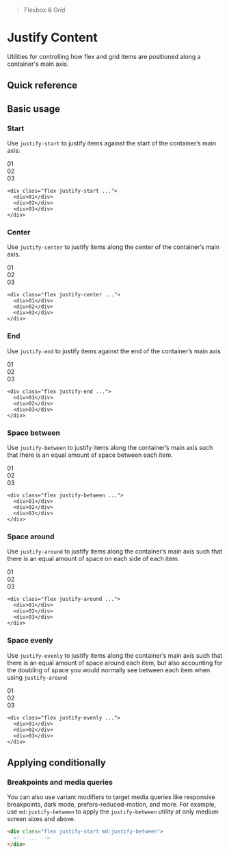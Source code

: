 > Flexbox & Grid

# Justify Content
Utilities for controlling how flex and grid items are positioned along a container's main axis.

## Quick reference

<qr-table />

## Basic usage

### Start
Use `justify-start` to justify items against the start of the container’s main axis:

<example-container>
  <div class="ex-bg--striped ex-bg--fuchsia flex justify-start gap-24 rounded-4">
    <div class="pd-bg-fuchsia-500 ex-box">01</div>
    <div class="pd-bg-fuchsia-500 ex-box">02</div>
    <div class="pd-bg-fuchsia-500 ex-box">03</div>
  </div>
</example-container>

```html{1}
<div class="flex justify-start ...">
  <div>01</div>
  <div>02</div>
  <div>03</div>
</div>
```

### Center
Use `justify-center` to justify items along the center of the container’s main axis.

<example-container>
  <div class="ex-bg--striped ex-bg--blue flex justify-center gap-24 rounded-4">
    <div class="pd-bg-blue-500 ex-box">01</div>
    <div class="pd-bg-blue-500 ex-box">02</div>
    <div class="pd-bg-blue-500 ex-box">03</div>
  </div>
</example-container>

```html{1}
<div class="flex justify-center ...">
  <div>01</div>
  <div>02</div>
  <div>03</div>
</div>
```

### End
Use `justify-end` to justify items against the end of the container’s main axis

<example-container>
  <div class="ex-bg--striped ex-bg--cyan flex justify-end gap-24 rounded-4">
    <div class="pd-bg-cyan-500 ex-box">01</div>
    <div class="pd-bg-cyan-500 ex-box">02</div>
    <div class="pd-bg-cyan-500 ex-box">03</div>
  </div>
</example-container>

```html{1}
<div class="flex justify-end ...">
  <div>01</div>
  <div>02</div>
  <div>03</div>
</div>
```

### Space between
Use `justify-between` to justify items along the container’s main axis such that there is an equal amount of space between each item.

<example-container>
  <div class="ex-bg--striped ex-bg--pink flex justify-between gap-24 rounded-4">
    <div class="pd-bg-pink-500 ex-box">01</div>
    <div class="pd-bg-pink-500 ex-box">02</div>
    <div class="pd-bg-pink-500 ex-box">03</div>
  </div>
</example-container>

```html{1}
<div class="flex justify-between ...">
  <div>01</div>
  <div>02</div>
  <div>03</div>
</div>
```

### Space around
Use `justify-around` to justify items along the container’s main axis such that there is an equal amount of space on each side of each item.

<example-container>
  <div class="ex-bg--striped ex-bg--violet flex justify-around gap-24 rounded-4">
    <div class="pd-bg-violet-500 ex-box">01</div>
    <div class="pd-bg-violet-500 ex-box">02</div>
    <div class="pd-bg-violet-500 ex-box">03</div>
  </div>
</example-container>

```html{1}
<div class="flex justify-around ...">
  <div>01</div>
  <div>02</div>
  <div>03</div>
</div>
```

### Space evenly
Use `justify-evenly` to justify items along the container’s main axis such that there is an equal amount of space around each item, but also accounting for the doubling of space you would normally see between each item when using `justify-around`

<example-container>
  <div class="ex-bg--striped ex-bg--indigo flex justify-evenly gap-24 rounded-4">
    <div class="pd-bg-indigo-500 ex-box">01</div>
    <div class="pd-bg-indigo-500 ex-box">02</div>
    <div class="pd-bg-indigo-500 ex-box">03</div>
  </div>
</example-container>

```html{1}
<div class="flex justify-evenly ...">
  <div>01</div>
  <div>02</div>
  <div>03</div>
</div>
```

## Applying conditionally

### Breakpoints and media queries
You can also use variant modifiers to target media queries like responsive breakpoints, dark mode, prefers-reduced-motion, and more.
For example, use `md:justify-between` to apply the `justify-between` utility at only medium screen sizes and above.

```html
<div class="flex justify-start md:justify-between">
  <!-- ... -->
</div>
```
